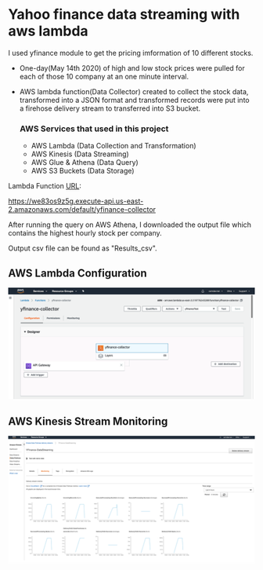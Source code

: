 # Yahoo finance data streaming with aws lambda
I used yfinance module to get the pricing imformation of 10 different stocks.

- One-day(May 14th 2020) of high and low stock prices were pulled for each of those 10 company at an one minute interval.
- AWS lambda function(Data Collector) created to collect the stock data, transformed into a JSON format 
  and transformed  records were put into a firehose delivery stream to transferred into S3 bucket.
  
  ### AWS Services that used in this project
    * AWS Lambda (Data Collection and Transformation)
    * AWS Kinesis (Data Streaming)
    * AWS Glue & Athena (Data Query)
    * AWS S3 Buckets (Data Storage)
    

Lambda Function [URL](https://we83os9z5g.execute-api.us-east-2.amazonaws.com/default/yfinance-collector):   

https://we83os9z5g.execute-api.us-east-2.amazonaws.com/default/yfinance-collector

After running the query on AWS Athena, I downloaded the output file which contains the highest hourly stock per company.

Output csv file can be found as "Results_csv".

## AWS Lambda Configuration

![awslambda](assets/aws_lambda_configuration.png)

## AWS Kinesis Stream Monitoring

![awslambda](assets/kinesis_firehose_streaming.png)


